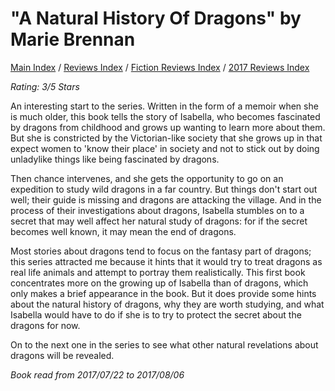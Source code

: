 # "A Natural History Of Dragons" by Marie Brennan

[Main Index](../../../README.md) / [Reviews Index](../../README.md) / [Fiction Reviews Index](../README.md) / [2017 Reviews Index](README.md)

*Rating: 3/5 Stars*

An interesting start to the series. Written in the form of a memoir when she is much older, this book tells the story of Isabella, who becomes fascinated by dragons from childhood and grows up wanting to learn more about them. But she is constricted by the Victorian-like society that she grows up in that expect women to 'know their place' in society and not to stick out by doing unladylike things like being fascinated by dragons.

Then chance intervenes, and she gets the opportunity to go on an expedition to study wild dragons in a far country. But things don't start out well; their guide is missing and dragons are attacking the village. And in the process of their investigations about dragons, Isabella stumbles on to a secret that may well affect her natural study of dragons: for if the secret becomes well known, it may mean the end of dragons.

Most stories about dragons tend to focus on the fantasy part of dragons; this series attracted me because it hints that it would try to treat dragons as real life animals and attempt to portray them realistically. This first book concentrates more on the growing up of Isabella than of dragons, which only makes a brief appearance in the book. But it does provide some hints about the natural history of dragons, why they are worth studying, and what Isabella would have to do if she is to try to protect the secret about the dragons for now.

On to the next one in the series to see what other natural revelations about dragons will be revealed.

*Book read from 2017/07/22 to 2017/08/06*

